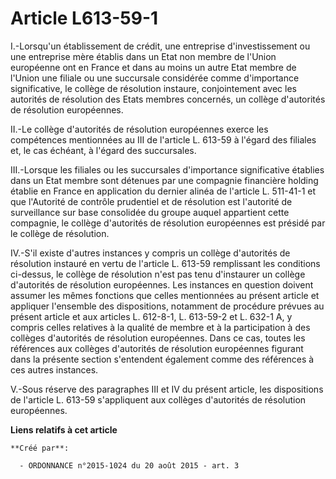 # Article L613-59-1

I.-Lorsqu'un établissement de crédit, une entreprise d'investissement ou une entreprise mère établis dans un Etat non membre
de l'Union européenne ont en France et dans au moins un autre Etat membre de l'Union une filiale ou une succursale considérée
comme d'importance significative, le collège de résolution instaure, conjointement avec les autorités de résolution des Etats
membres concernés, un collège d'autorités de résolution européennes. 

II.-Le collège d'autorités de résolution européennes exerce les compétences mentionnées au III de l'article L. 613-59 à
l'égard des filiales et, le cas échéant, à l'égard des succursales. 

III.-Lorsque les filiales ou les succursales d'importance significative établies dans un Etat membre sont détenues par une
compagnie financière holding établie en France en application du dernier alinéa de l'article L. 511-41-1 et que l'Autorité de
contrôle prudentiel et de résolution est l'autorité de surveillance sur base consolidée du groupe auquel appartient cette
compagnie, le collège d'autorités de résolution européennes est présidé par le collège de résolution. 

IV.-S'il existe d'autres instances y compris un collège d'autorités de résolution instauré en vertu de l'article L. 613-59
remplissant les conditions ci-dessus, le collège de résolution n'est pas tenu d'instaurer un collège d'autorités de
résolution européennes. Les instances en question doivent assumer les mêmes fonctions que celles mentionnées au présent
article et appliquer l'ensemble des dispositions, notamment de procédure prévues au présent article et aux articles L.
612-8-1, L. 613-59-2 et L. 632-1 A, y compris celles relatives à la qualité de membre et à la participation à des collèges
d'autorités de résolution européennes. Dans ce cas, toutes les références aux collèges d'autorités de résolution européennes
figurant dans la présente section s'entendent également comme des références à ces autres instances. 

V.-Sous réserve des paragraphes III et IV du présent article, les dispositions de l'article L. 613-59 s'appliquent aux
collèges d'autorités de résolution européennes.

**Liens relatifs à cet article**

	**Créé par**:

	  - ORDONNANCE n°2015-1024 du 20 août 2015 - art. 3
